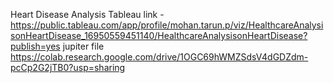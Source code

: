 Heart Disease Analysis
Tableau link - https://public.tableau.com/app/profile/mohan.tarun.p/viz/HealthcareAnalysisonHeartDisease_16950559451140/HealthcareAnalysisonHeartDisease?publish=yes
jupiter file
https://colab.research.google.com/drive/1OGC69hWMZSdsV4dGDZdm-pcCp2G2jTB0?usp=sharing
